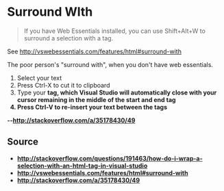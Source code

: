 ﻿# Surround WIth


> If you have Web Essentials installed, you can use Shift+Alt+W to surround a selection with a tag.

See http://vswebessentials.com/features/html#surround-with


The poor person's "surround with", when you don't have web essentials.

1. Select your text
2. Press Ctrl-X to cut it to clipboard
3. Type your <strong> tag, which Visual Studio will automatically close with your cursor remaining in the middle of the start and end tag
4. Press Ctrl-V to re-insert your text between the tags

--http://stackoverflow.com/a/35178430/49


## Source

 * http://stackoverflow.com/questions/191463/how-do-i-wrap-a-selection-with-an-html-tag-in-visual-studio
 * http://vswebessentials.com/features/html#surround-with
 * http://stackoverflow.com/a/35178430/49